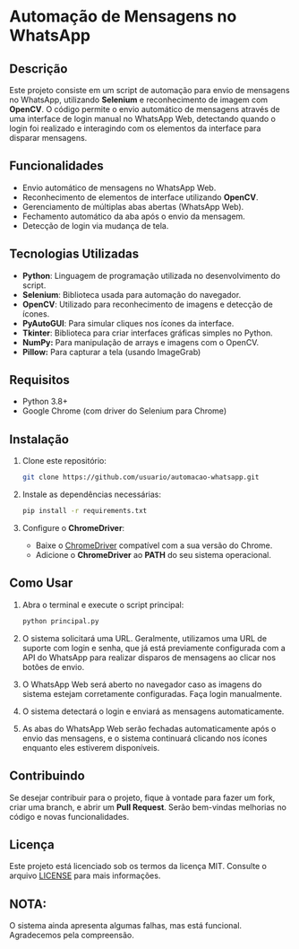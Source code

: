 # Automação de Mensagens no WhatsApp

## Descrição

Este projeto consiste em um script de automação para envio de mensagens no WhatsApp, utilizando **Selenium** e reconhecimento de imagem com **OpenCV**. O código permite o envio automático de mensagens através de uma interface de login manual no WhatsApp Web, detectando quando o login foi realizado e interagindo com os elementos da interface para disparar mensagens.

## Funcionalidades

- Envio automático de mensagens no WhatsApp Web.
- Reconhecimento de elementos de interface utilizando **OpenCV**.
- Gerenciamento de múltiplas abas abertas (WhatsApp Web).
- Fechamento automático da aba após o envio da mensagem.
- Detecção de login via mudança de tela.

## Tecnologias Utilizadas

- **Python**: Linguagem de programação utilizada no desenvolvimento do script.
- **Selenium**: Biblioteca usada para automação do navegador.
- **OpenCV**: Utilizado para reconhecimento de imagens e detecção de ícones.
- **PyAutoGUI**: Para simular cliques nos ícones da interface.
- **Tkinter**: Biblioteca para criar interfaces gráficas simples no Python.
- **NumPy:** Para manipulação de arrays e imagens com o OpenCV.
- **Pillow:** Para capturar a tela (usando ImageGrab)

## Requisitos

- Python 3.8+
- Google Chrome (com driver do Selenium para Chrome)

## Instalação

1. Clone este repositório:
    ```bash
    git clone https://github.com/usuario/automacao-whatsapp.git
    ```
2. Instale as dependências necessárias:
    ```bash
    pip install -r requirements.txt
    ```

3. Configure o **ChromeDriver**:
   - Baixe o [ChromeDriver](https://sites.google.com/a/chromium.org/chromedriver/downloads) compatível com a sua versão do Chrome.
   - Adicione o **ChromeDriver** ao **PATH** do seu sistema operacional.

## Como Usar

1. Abra o terminal e execute o script principal:
    ```bash
    python principal.py
    ```
2. O sistema solicitará uma URL. Geralmente, utilizamos uma URL de suporte com login e senha, que já está previamente configurada com a API do WhatsApp para realizar disparos de mensagens ao clicar nos botões de envio.

3. O WhatsApp Web será aberto no navegador caso as imagens do sistema estejam corretamente configuradas. Faça login manualmente.

4. O sistema detectará o login e enviará as mensagens automaticamente.

5. As abas do WhatsApp Web serão fechadas automaticamente após o envio das mensagens, e o sistema continuará clicando nos ícones enquanto eles estiverem disponíveis.

## Contribuindo

Se desejar contribuir para o projeto, fique à vontade para fazer um fork, criar uma branch, e abrir um **Pull Request**. Serão bem-vindas melhorias no código e novas funcionalidades.

## Licença

Este projeto está licenciado sob os termos da licença MIT. Consulte o arquivo [LICENSE](LICENSE) para mais informações.

## NOTA:

O sistema ainda apresenta algumas falhas, mas está funcional. Agradecemos pela compreensão.
